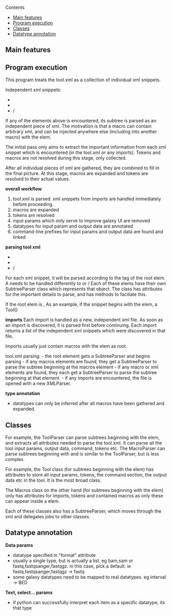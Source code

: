 Contents
- [Main features](#main-features)
- [Program execution](#program-execution)
- [Classes](#classes)
- [Datatype annotation](#datatype-annotation)

## Main features


## Program execution

This program treats the tool.xml as a collection of individual xml snippets. 

Independent xml snippets:
- <tool>
- <macros>
- <macro> / <xml>

If any of the elements above is encountered, its subtree is parsed as an independent piece of xml. The motivation is that a macro can contain arbitrary xml, and can be injected anywhere else (including into another macro) with the <expand> elem. 

The initial pass only aims to extract the important information from each xml snippet which is encountered (in the tool.xml or any imports). Tokens and macros are not resolved during this stage, only collected. 

After all individual pieces of xml are gathered, they are combined to fill in the final picture. At this stage, macros are expanded and tokens are resolved to their actual values. 

**overall workflow**
1. tool.xml is parsed. xml snippets from imports are handled immediately before proceeding. 
2. macros are expanded
3. tokens are resolved
4. input params which only serve to improve galaxy UI are removed
5. datatypes for input param and output data are annotated
6. command-line prefixes for input params and output data are found and linked



**parsing tool xml**
- <tool>
- <macros>
- <macro> / <xml>

For each xml snippet, it will be parsed according to the tag of the root elem. 
A <tool> needs to be handled differently to <macros> or <macro> / <xml> 
Each of these elems have their own SubtreeParser class which represents that object. The class has attributes for the important details to parse, and has methods to faciliate this. 

If the root elem is <tool>, As an example, if the snippet begins with the <tool> elem, a Tool()


**imports**
Each import is handled as a new, independent xml file. As soon as an import is discovered, it is parsed first before continuing. Each import returns a list of the independent xml snippets which were discovered in that file. 

Imports usually just contain macros with the <macros> elem as root.  





tool.xml parsing: 
    - the root element gets a SubtreeParser and begins parsing
    - if any macros elements are found, they get a SubtreeParser to parse the subtree beginning at the macros element
    - if any macro or xml elements are found, they each get a SubtreeParser to parse the subtree beginning at that element. 
    - if any imports are encountered, the file is opened with a new XMLParser. 



**type annotation**
- datatypes can only be inferred after all macros have been gathered and expanded. 




## Classes

For example, the ToolParser can parse subtrees beginning with the <tool> elem, and extracts all attributes needed to parse the tool.xml. It can parse all the tool input params, output data, command, tokens etc.  The MacroParser can parse subtrees beginning with <macro> and is similar to the ToolParser, but is less complex. 

For example, the Tool class (for subtrees beginning with the <tool> elem) has attributes to store all input params, tokens, the command section, the output data etc in the tool. It is the most broad class. 

The Macros class on the other hand (for subtrees beginning with the <macros> elem) only has attributes for imports, tokens and contained macros as only these can appear inside a <macros> elem.   

Each of these classes also has a SubtreeParser, which moves through the xml and delegates jobs to other classes. 

## Datatype annotation

**Data params**
- datatype specified in "format" attribute
- usually a single type, but is actually a list. eg bam,sam or fastq,fastqsanger,fastqgz. in this case, pick a  default. ie fastq,fastqsanger,fastqgz -> fastq
- some galaxy datatypes need to be mapped to real datatypes. eg interval -> BED


**Text, select... params**
 - if python can successfully interpret each item as a specific datatype, its that type

